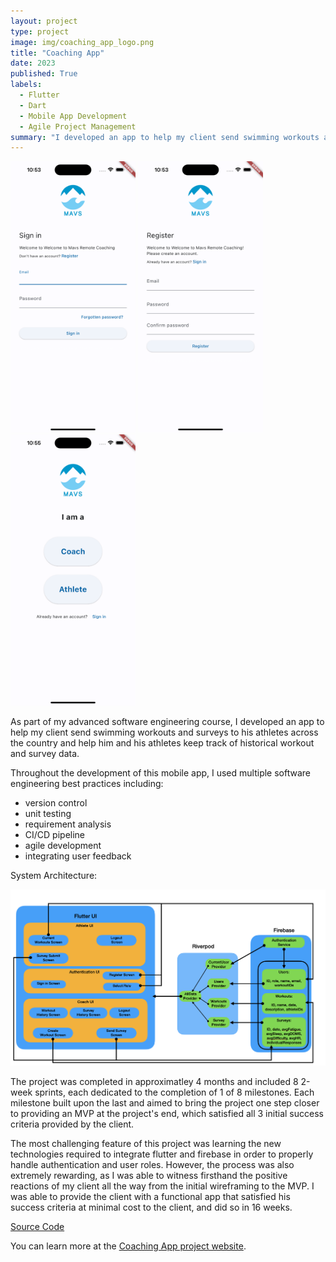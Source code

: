 ```yaml
---
layout: project
type: project
image: img/coaching_app_logo.png
title: "Coaching App"
date: 2023
published: True
labels:
  - Flutter
  - Dart
  - Mobile App Development
  - Agile Project Management
summary: "I developed an app to help my client send swimming workouts and surveys to his athletes across the country, and help him and his athletes keep track of historical workout and survey data."
---
```


<div class="text-center p-4">
  <img width="200px" src="../img/sign_in.png" class="img-thumbnail" >
  <img width="200px" src="../img/sign_up.png" class="img-thumbnail" >
  <img width="200px" src="../img/choose_role.png" class="img-thumbnail" >
</div>

As part of my advanced software engineering course, I developed an app to help my client send swimming workouts and surveys to his athletes across the country and help him and his athletes keep track of historical workout and survey data.

Throughout the development of this mobile app, I used multiple software engineering best practices including:
 - version control
 - unit testing
 - requirement analysis
 - CI/CD pipeline
 - agile development
 - integrating user feedback


System Architecture:

<div class="text-center p-4">
  <img width="650px" src="../img/architecture.png" class="img-thumbnail" >
</div>
  
The project was completed in approximatley 4 months and included 8 2-week sprints, each dedicated to the completion of 1 of 8 milestones. Each milestone built upon the last and aimed to bring the project one step closer to providing an MVP at the project's end, which satisfied all 3 initial success criteria provided by the client.

The most challenging feature of this project was learning the new technologies required to integrate flutter and firebase in order to properly handle authentication and user roles. However, the process was also extremely rewarding, as I was able to witness firsthand the positive reactions of my client all the way from the initial wireframing to the MVP. I was able to provide the client with a functional app that satisfied his success criteria at minimal cost to the client, and did so in 16 weeks.

[Source Code](https://github.com/Coaching-Software/app/tree/deployment)

You can learn more at the [Coaching App project website](https://coaching-software.github.io/).
